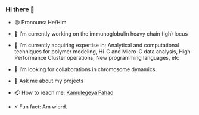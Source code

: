 ### Hi there 👋

- 😄 Pronouns: He/Him

- 🔭 I’m currently working on the immunoglobulin heavy chain (Igh) locus

- 🌱 I’m currently acquiring expertise in; 
Analytical and computational techniques for polymer modeling,
Hi-C and Micro-C data analysis,
High-Performance Cluster operations,
New programming languages,
etc 

- 🤔 I’m looking for collaborations in chromosome dynamics.

- 💬 Ask me about my projects

- 📫 How to reach me: [Kamulegeya Fahad](www.linkedin.com/in/kamulegeya-fahad-a872b514a) 

- ⚡ Fun fact: Am wierd.
